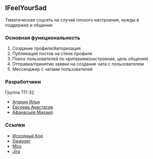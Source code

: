 ## IFeelYourSad
Тематическая соцсеть на случай плохого настроения, нужды в поддержке и общении


### Основная функциональность
1. Создание профиля/Авторизация
2. Публикация постов на стене профиля
3. Поиск пользователей по критериям(настроение, цель общения)
4. Отправка/принятие заявки на создание чата с пользователем
5. Мессенджер с чатами пользователей


### Разработчики
Группа ТП-32
* [Апарин Илья](https://github.com/maloremix)
*  [Евсеева Анастасия](https://github.com/evseeeva)
* [Афанасьев Михаил](https://github.com/MikhailAfanasjev)

### Ссылки
* [Исходный Код](https://github.com/maloremix/Project-3-2/tree/master)
* [Swagger](https://app.swaggerhub.com/apis/Goooogle/SocialNetwork/1.0.0#/profile)
* [Miro](https://miro.com/app/board/uXjVOFsysG0=/)
* [Jira](https://yoursadfriend.atlassian.net/jira/software/projects/SN/boards/1)
